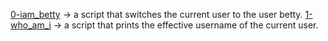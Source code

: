 [0-iam_betty](./0-iam_betty) -> a script that switches the current user to the user betty.
[1-who_am_i](./1-who_am_i) -> a script that prints the effective username of the current user.
